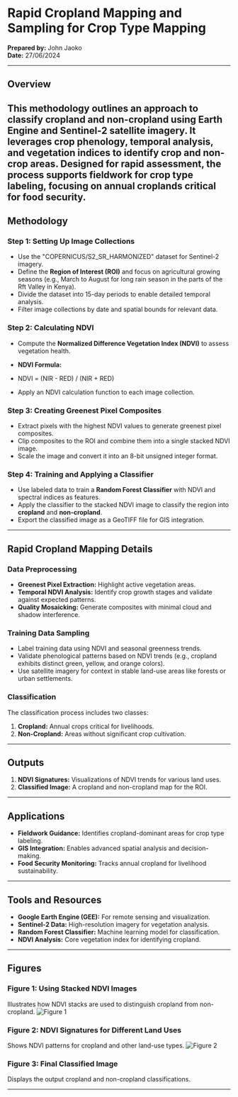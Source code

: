 # Rapid Cropland Mapping and Sampling for Crop Type Mapping

**Prepared by:** John Jaoko  
**Date:** 27/06/2024  

---

## Overview

This methodology outlines an approach to classify cropland and non-cropland using Earth Engine and Sentinel-2 satellite imagery. It leverages crop phenology, temporal analysis, and vegetation indices to identify crop and non-crop areas. Designed for rapid assessment, the process supports fieldwork for crop type labeling, focusing on annual croplands critical for food security.
---

## Methodology

### Step 1: Setting Up Image Collections
- Use the "COPERNICUS/S2_SR_HARMONIZED" dataset for Sentinel-2 imagery.
- Define the **Region of Interest (ROI)** and focus on agricultural growing seasons (e.g., March to August for long rain season in the parts of the Rft Valley in Kenya).
- Divide the dataset into 15-day periods to enable detailed temporal analysis.
- Filter image collections by date and spatial bounds for relevant data.

### Step 2: Calculating NDVI
- Compute the **Normalized Difference Vegetation Index (NDVI)** to assess vegetation health.
- **NDVI Formula:**
- NDVI = (NIR - RED) / (NIR + RED) 

- Apply an NDVI calculation function to each image collection.

### Step 3: Creating Greenest Pixel Composites
- Extract pixels with the highest NDVI values to generate greenest pixel composites.
- Clip composites to the ROI and combine them into a single stacked NDVI image.
- Scale the image and convert it into an 8-bit unsigned integer format.

### Step 4: Training and Applying a Classifier
- Use labeled data to train a **Random Forest Classifier** with NDVI and spectral indices as features.
- Apply the classifier to the stacked NDVI image to classify the region into **cropland** and **non-cropland**.
- Export the classified image as a GeoTIFF file for GIS integration.

---

## Rapid Cropland Mapping Details

### Data Preprocessing
- **Greenest Pixel Extraction:** Highlight active vegetation areas.
- **Temporal NDVI Analysis:** Identify crop growth stages and validate against expected patterns.
- **Quality Mosaicking:** Generate composites with minimal cloud and shadow interference.

### Training Data Sampling
- Label training data using NDVI and seasonal greenness trends.
- Validate phenological patterns based on NDVI trends (e.g., cropland exhibits distinct green, yellow, and orange colors).
- Use satellite imagery for context in stable land-use areas like forests or urban settlements.

### Classification
The classification process includes two classes:
1. **Cropland:** Annual crops critical for livelihoods.
2. **Non-Cropland:** Areas without significant crop cultivation.

---

## Outputs

1. **NDVI Signatures:** Visualizations of NDVI trends for various land uses.
2. **Classified Image:** A cropland and non-cropland map for the ROI.

---

## Applications

- **Fieldwork Guidance:** Identifies cropland-dominant areas for crop type labeling.
- **GIS Integration:** Enables advanced spatial analysis and decision-making.
- **Food Security Monitoring:** Tracks annual cropland for livelihood sustainability.

---

## Tools and Resources

- **Google Earth Engine (GEE):** For remote sensing and visualization.
- **Sentinel-2 Data:** High-resolution imagery for vegetation analysis.
- **Random Forest Classifier:** Machine learning model for classification.
- **NDVI Analysis:** Core vegetation index for identifying cropland.

---

## Figures

### Figure 1: Using Stacked NDVI Images
Illustrates how NDVI stacks are used to distinguish cropland from non-cropland.
![Figure 1](https://github.com/user-attachments/assets/212d3b8d-0139-4d71-91d2-591dca2780eb)

### Figure 2: NDVI Signatures for Different Land Uses
Shows NDVI patterns for cropland and other land-use types.
![Figure 2](https://github.com/user-attachments/assets/da6ea5ed-37d4-4a93-80e7-80459682607b)

### Figure 3: Final Classified Image
Displays the output cropland and non-cropland classifications.

---

